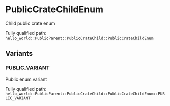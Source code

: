 # PublicCrateChildEnum

Child public crate enum


Fully qualified path: `hello_world::PublicParent::PublicCrateChild::PublicCrateChildEnum`

## Variants

### PUBLIC_VARIANT

Public enum variant

Fully qualified path: `hello_world::PublicParent::PublicCrateChild::PublicCrateChildEnum::PUBLIC_VARIANT`


